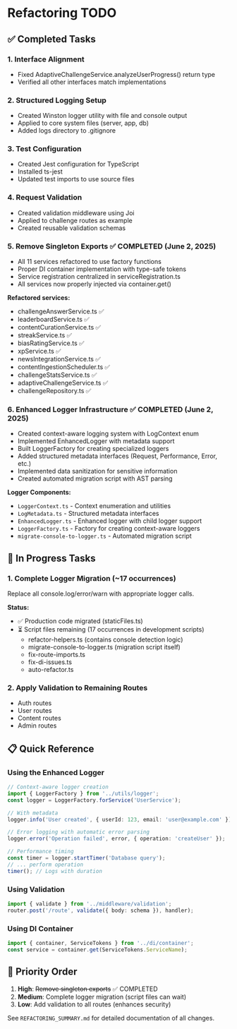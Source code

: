 # Refactoring TODO

## ✅ Completed Tasks

### 1. Interface Alignment
- Fixed AdaptiveChallengeService.analyzeUserProgress() return type
- Verified all other interfaces match implementations

### 2. Structured Logging Setup
- Created Winston logger utility with file and console output
- Applied to core system files (server, app, db)
- Added logs directory to .gitignore

### 3. Test Configuration
- Created Jest configuration for TypeScript
- Installed ts-jest
- Updated test imports to use source files

### 4. Request Validation
- Created validation middleware using Joi
- Applied to challenge routes as example
- Created reusable validation schemas

### 5. Remove Singleton Exports ✅ COMPLETED (June 2, 2025)
- All 11 services refactored to use factory functions
- Proper DI container implementation with type-safe tokens
- Service registration centralized in serviceRegistration.ts
- All services now properly injected via container.get()

**Refactored services:**
- challengeAnswerService.ts ✅
- leaderboardService.ts ✅
- contentCurationService.ts ✅
- streakService.ts ✅
- biasRatingService.ts ✅
- xpService.ts ✅
- newsIntegrationService.ts ✅
- contentIngestionScheduler.ts ✅
- challengeStatsService.ts ✅
- adaptiveChallengeService.ts ✅
- challengeRepository.ts ✅

### 6. Enhanced Logger Infrastructure ✅ COMPLETED (June 2, 2025)
- Created context-aware logging system with LogContext enum
- Implemented EnhancedLogger with metadata support
- Built LoggerFactory for creating specialized loggers
- Added structured metadata interfaces (Request, Performance, Error, etc.)
- Implemented data sanitization for sensitive information
- Created automated migration script with AST parsing

**Logger Components:**
- `LoggerContext.ts` - Context enumeration and utilities
- `LogMetadata.ts` - Structured metadata interfaces
- `EnhancedLogger.ts` - Enhanced logger with child logger support
- `LoggerFactory.ts` - Factory for creating context-aware loggers
- `migrate-console-to-logger.ts` - Automated migration script

## 🚧 In Progress Tasks

### 1. Complete Logger Migration (~17 occurrences)
Replace all console.log/error/warn with appropriate logger calls.

**Status:**
- ✅ Production code migrated (staticFiles.ts)
- ⏳ Script files remaining (17 occurrences in development scripts)
  - refactor-helpers.ts (contains console detection logic)
  - migrate-console-to-logger.ts (migration script itself)
  - fix-route-imports.ts
  - fix-di-issues.ts
  - auto-refactor.ts

### 2. Apply Validation to Remaining Routes
- Auth routes
- User routes
- Content routes
- Admin routes

## 📋 Quick Reference

### Using the Enhanced Logger
```typescript
// Context-aware logger creation
import { LoggerFactory } from '../utils/logger';
const logger = LoggerFactory.forService('UserService');

// With metadata
logger.info('User created', { userId: 123, email: 'user@example.com' });

// Error logging with automatic error parsing
logger.error('Operation failed', error, { operation: 'createUser' });

// Performance timing
const timer = logger.startTimer('Database query');
// ... perform operation
timer(); // Logs with duration
```

### Using Validation
```typescript
import { validate } from '../middleware/validation';
router.post('/route', validate({ body: schema }), handler);
```

### Using DI Container
```typescript
import { container, ServiceTokens } from '../di/container';
const service = container.get(ServiceTokens.ServiceName);
```

## 🎯 Priority Order

1. **High**: ~~Remove singleton exports~~ ✅ COMPLETED
2. **Medium**: Complete logger migration (script files can wait)
3. **Low**: Add validation to all routes (enhances security)

See `REFACTORING_SUMMARY.md` for detailed documentation of all changes. 